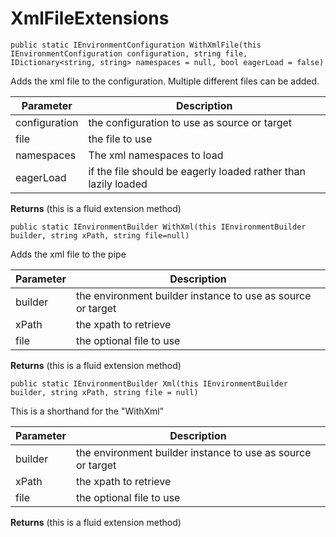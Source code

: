 # XmlFileExtensions



`public static IEnvironmentConfiguration WithXmlFile(this IEnvironmentConfiguration configuration, string file,
            IDictionary<string, string> namespaces = null, bool eagerLoad = false)`

  Adds the xml file to the configuration. Multiple different files can be added.

Parameter | Description 
 --------|--------
configuration | the configuration to use as source or target  
file | the file to use
namespaces | The xml namespaces to load
eagerLoad | if the file should be eagerly loaded rather than lazily loaded

**Returns** (this is a fluid extension method)


`public static IEnvironmentBuilder WithXml(this IEnvironmentBuilder builder, string xPath, string file=null)`

  Adds the xml file to the pipe

Parameter | Description 
 --------|--------
builder | the environment builder instance to use as source or target 
xPath | the xpath to retrieve
file | the optional file to use

**Returns** (this is a fluid extension method)


`public static IEnvironmentBuilder Xml(this IEnvironmentBuilder builder, string xPath, string file = null)`

  This is a shorthand for the "WithXml"

Parameter | Description 
 --------|--------
builder | the environment builder instance to use as source or target 
xPath | the xpath to retrieve
file | the optional file to use

**Returns** (this is a fluid extension method)